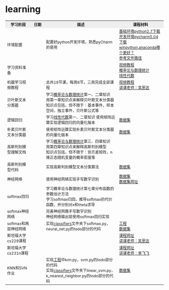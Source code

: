 # learning

<table style="border-collapse:collapse;font-size:12px">
  <tr style="background-color:#eee">
    <th style="border:none">学习阶段</th>
    <th style="border:none;width:30">日期</th>
    <th style="border:none">描述</th>
    <th style="border:none">课程材料</th>
  </tr>
  <tr>
    <td style="border:none">环境配置</td>
    <td style="border:none"></td>
    <td style="border:none">配置好python开发环境，熟悉pyCharm的使用</td>
    <td style="border:none">
      <a href="https://www.continuum.io/downloads">基础环境python2.7下载</a><br/>
      <a href="https://www.jetbrains.com/pycharm/download/#section=windows">开发环境pycharm5.04下载</a><br/>
      <a href="http://www.zhihu.com/question/27615938">winpython,anaconda哪个更好？</a><br/>
      <a href="python/python环境配置_20160316.doc">参考文件路径</a>
    </td>
  </tr>
  <tr>
    <td style="border:none">学习资料准备</td>
    <td style="border:none"></td>
    <td style="border:none"></td>
    <td style="border:none">
      <a href="https://www.coursera.org/learn/machine-learning">视频教程</a><br/>
      <a href="http://product.dangdang.com/23760742.html">概率论与数理统计</a><br/>
      <a href="http://product.dangdang.com/20942891.html">线性代数</a>
    </td>
  </tr>
  <tr>
    <td style="border:none">机器学习视频教程</td>
    <td style="border:none"></td>
    <td style="border:none">总共19节课，每周6节，三周完成全部课程</td>
    <td style="border:none">
      <a href="https://www.coursera.org/learn/machine-learning">视频教程</a><br/>
      <a href="http://baike.baidu.com/link?url=cbQBFt77LMfMNq1jDVEMBe-DOiLPMbXHi5J1PyMrdNA_cIqqZXFbiwqLq4ZZGGbvmz8Ffg7tTFivQBhv8pTL1a">讲课老师：吴恩达</a><br/>
    </td>
  </tr>
  <tr>
    <td style="border:none">贝叶斯文本分类器</td>
    <td style="border:none"></td>
    <td style="border:none">
      学习<a href="http://product.dangdang.com/23760742.html">概率论与数理统计</a>第一、二章知识<br/>
      用第一章知识点来解释贝叶斯文本分类器<br/>
      知识点包括，但不限于：基本事件，样本空间，独立事件，贝叶斯公式等
    </td>
    <td style="border:none"></td>
  </tr>
  <tr>
    <td style="border:none">逻辑回归</td>
    <td style="border:none"></td>
    <td style="border:none">
      学习<a href="http://product.dangdang.com/20942891.html">线性代数</a>第一、二章知识
      使用矩阵运算实现逻辑回归的向量化版本
    </td>
    <td style="border:none">
      <a href="data_set/comment_sentiment">数据集</a><br/>
    </td>
  </tr>
  <tr>
    <td style="border:none">朴素贝叶斯文本分类器</td>
    <td style="border:none"></td>
    <td style="border:none">
      使用矩阵运算实现朴素贝叶斯文本分类器的向量化版本
    </td>
    <td style="border:none">
      <a href="data_set/comment_sentiment">数据集</a><br/>
    </td>
  </tr>
  <tr>
    <td style="border:none">高斯判别模型理解文档</td>
    <td style="border:none"></td>
    <td style="border:none">
      学习<a href="http://product.dangdang.com/23760742.html">概率论与数理统计</a>第三、四章知识<br/>
      用第四章知识点来解释高斯判别模型<br/>
      知识点包括，但不限于：协方差矩阵，n维正态随机变量的概率密度等
    </td>
    <td style="border:none"></td>
  </tr>
  <tr>
    <td style="border:none">高斯判别模型代码</td>
    <td style="border:none"></td>
    <td style="border:none">
      实现高斯判别模型文本分类算法
    </td>
    <td style="border:none">
      <a href="data_set/comment_sentiment">数据集</a><br/>
    </td>
  </tr>
  <tr>
    <td style="border:none">神经网络</td>
    <td style="border:none"></td>
    <td style="border:none">
      使用神经网络实现手写数字识别
    </td>
    <td style="border:none">
      <a href="data_set/mnist">数据集</a><br/>
      <a href="http://yann.lecun.com/exdb/mnist/">数据集网址</a><br/>
    </td>
  </tr>
  <tr>
    <td style="border:none">softmax回归</td>
    <td style="border:none"></td>
    <td style="border:none">
      学习概率论与数理统计第七章分布函数的参数估计方法<br/>
      学习softmax归回，推导softmax的代价函数，并分别对x和theta求导<br/>
    </td>
    <td style="border:none"></td>
  </tr>
  <tr>
    <td style="border:none">softmax神经网络</td>
    <td style="border:none"></td>
    <td style="border:none">
      完善神经网路手写数字识别<br/>
      神经网络输出层使用softmax回归实现<br/>
    </td>
    <td style="border:none"></td>
  </tr>
  <tr>
    <td style="border:none">softmax和两层神经网络</td>
    <td style="border:none"></td>
    <td style="border:none">
      实现<a href="project/ltDLA1/cs231n/classifiers">classifiers</a>文件夹下softmax.py，neural_net.py的todo部分的代码<br/>
    </td>
    <td style="border:none">
      <a href="project/ltDLA1">工程</a><br/>
      <a href="data_set/cifar-10-batches-py">数据集</a><br/>
    </td>
  </tr>
  <tr>
    <td style="border:none">斯坦福大学cs229课程</td>
    <td style="border:none"></td>
    <td style="border:none"></td>
    <td style="border:none">
      <a href="http://open.163.com/special/opencourse/machinelearning.html">课程网址</a><br/>
      <a href="http://baike.baidu.com/link?url=cbQBFt77LMfMNq1jDVEMBe-DOiLPMbXHi5J1PyMrdNA_cIqqZXFbiwqLq4ZZGGbvmz8Ffg7tTFivQBhv8pTL1a">讲课老师：吴恩达</a><br/>
    </td>
  </tr>
  <tr>
    <td style="border:none">斯坦福大学cs231n课程</td>
    <td style="border:none"></td>
    <td style="border:none"></td>
    <td style="border:none">
      <a href="http://cs231n.stanford.edu/">课程网址</a><br/>
      <a href="http://baike.baidu.com/link?url=j6j_IoaVUNRPWnKwKXXYeibTugDOQ_WTMjZX-FRp9qvxB-qd1KGeHF5-hCzjpeIs0CxPrkYj0rVA6vMnEa2xuK">讲课老师：李飞飞</a><br/>
    </td>
  </tr>
  <tr>
    <td style="border:none">KNN和SVN作业</td>
    <td style="border:none"></td>
    <td style="border:none">
      实现<a href="project/ltDLA1">工程</a>中knn.py，svm.py的todo部分的代码<br/>
      实现<a href="project/ltDLA1/cs231n/classifiers">classifiers</a>文件夹下linear_svm.py，k_nearest_neighbor.py的todo部分的代码<br/>
    </td>
    <td style="border:none">
      <a href="data_set/cifar-10-batches-py">数据集</a><br/>
    </td>
  </tr>
</table>
